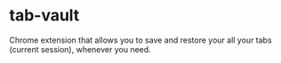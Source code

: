 # tab-vault
Chrome extension that allows you to save and restore your all your tabs (current session), whenever you need.

